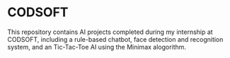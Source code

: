 # CODSOFT
This repository contains AI projects completed during my internship at CODSOFT, including a rule-based chatbot, face detection and recognition system, and an Tic-Tac-Toe AI using the Minimax alogorithm.
